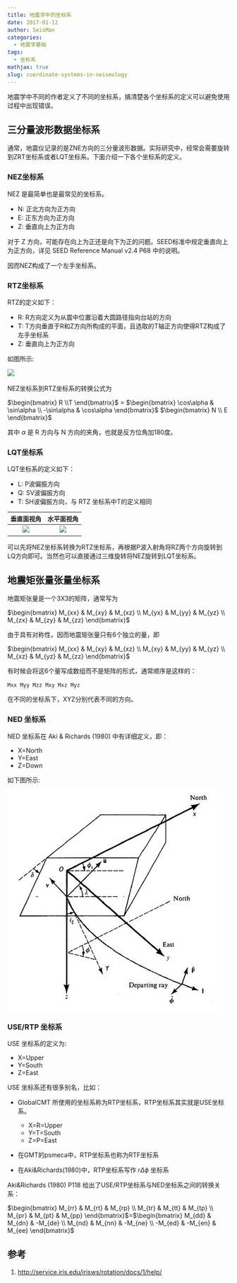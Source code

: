 ```yaml
---
title: 地震学中的坐标系
date: 2017-01-12
author: SeisMan
categories:
  - 地震学基础
tags:
  - 坐标系
mathjax: true
slug: coordinate-systems-in-seismology
---
```


地震学中不同的作者定义了不同的坐标系，搞清楚各个坐标系的定义可以避免使用过程中出现错误。

<!--more-->

## 三分量波形数据坐标系

通常，地震仪记录的是ZNE方向的三分量波形数据。实际研究中，经常会需要旋转到ZRT坐标系或者LQT坐标系。下面介绍一下各个坐标系的定义。

### NEZ坐标系

NEZ 是最简单也是最常见的坐标系。

- N: 正北方向为正方向
- E: 正东方向为正方向
- Z: 垂直向上为正方向

对于 Z 方向，可能存在向上为正还是向下为正的问题。SEED标准中规定垂直向上为正方向，详见 SEED Reference Manual v2.4 P68 中的说明。

因而NEZ构成了一个左手坐标系。

### RTZ坐标系

RTZ的定义如下：

- R: R方向定义为从震中位置沿着大圆路径指向台站的方向
- T: T方向垂直于R和Z方向所构成的平面，且选取的T轴正方向使得RTZ构成了左手坐标系
- Z: 垂直向上为正方向

如图所示:

![](http://service.iris.edu/media/webservicedoc/irisws/rotation/1/zrt.png)

NEZ坐标系到RTZ坐标系的转换公式为

<div>
$\begin{bmatrix}
R \\T
\end{bmatrix}$ =
$\begin{bmatrix}
\cos\alpha & \sin\alpha \\
-\sin\alpha & \cos\alpha
\end{bmatrix}$
$\begin{bmatrix}
N \\ E
\end{bmatrix}$
</div>

其中 $\alpha$ 是 R 方向与 N 方向的夹角，也就是反方位角加180度。

### LQT坐标系

LQT坐标系的定义如下：

- L: P波偏振方向
- Q: SV波偏振方向
- T: SH波偏振方向，与 RTZ 坐标系中T的定义相同

|             垂直面视角             |            水平面视角             |
|:----------------------------------:|:-----------------------------:|
| ![](http://service.iris.edu/media/webservicedoc/irisws/rotation/1/lqt.png) | ![](http://service.iris.edu/media/webservicedoc/irisws/rotation/1/lqt_map.png) |

可以先将NEZ坐标系转换为RTZ坐标系，再根据P波入射角将RZ两个方向旋转到LQ方向即可。当然也可以直接通过三维旋转将NEZ旋转到LQT坐标系。

## 地震矩张量张量坐标系

地震矩张量是一个3X3的矩阵，通常写为

<div>
$\begin{bmatrix}
M_{xx} & M_{xy} & M_{xz} \\
M_{yx} & M_{yy} & M_{yz} \\
M_{zx} & M_{zy} & M_{zz}
\end{bmatrix}$
</div>

由于具有对称性，因而地震矩张量只有6个独立的量，即

<div>
$\begin{bmatrix}
M_{xx} & M_{xy} & M_{xz} \\
M_{xy} & M_{yy} & M_{yz} \\
M_{xz} & M_{yz} & M_{zz}
\end{bmatrix}$
</div>

有时候会将这6个量写成数组而不是矩阵的形式，通常顺序是这样的：

    Mxx Myy Mzz Mxy Mxz Myz

在不同的坐标系下，XYZ分别代表不同的方向。

### NED 坐标系

NED 坐标系在 Aki & Richards (1980) 中有详细定义，即：

- X=North
- Y=East
- Z=Down

如下图所示:

![](/images/2014050103.jpg)

### USE/RTP 坐标系

USE 坐标系的定义为:

- X=Upper
- Y=South
- Z=East

USE 坐标系还有很多别名，比如：

-   GlobalCMT 所使用的坐标系称为RTP坐标系，RTP坐标系其实就是USE坐标系。

    - X=R=Upper
    - Y=T=South
    - Z=P=East

-   在GMT的psmeca中，RTP坐标系也称为RTF坐标系
-   在Aki&Richards(1980)中，RTP坐标系写作 $r\Delta\phi$ 坐标系

Aki&Richards (1980) P118 给出了USE/RTP坐标系与NED坐标系之间的转换关系：

<div>
$\begin{bmatrix}
M_{rr} & M_{rt} & M_{rp} \\
M_{tr} & M_{tt} & M_{tp} \\
M_{pr} & M_{pt} & M_{pp}
\end{bmatrix}$=$\begin{bmatrix}
M_{dd} & M_{dn} & -M_{de} \\
M_{nd} & M_{nn} & -M_{ne} \\
-M_{ed} & -M_{en} & M_{ee}
\end{bmatrix}$
</div>

## 参考

1. <http://service.iris.edu/irisws/rotation/docs/1/help/>
